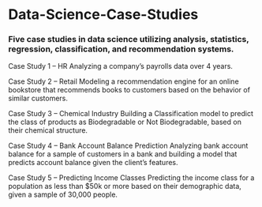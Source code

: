# Data-Science-Case-Studies
<h3>Five case studies in data science utilizing analysis, statistics, regression, classification, and recommendation systems.</h3>

Case Study 1 – HR
Analyzing a company’s payrolls data over 4 years.

Case Study 2 – Retail
Modeling a recommendation engine for an online bookstore that recommends books to customers based on the behavior of similar customers.

Case Study 3 – Chemical Industry
Building a Classification model to predict the class of products as Biodegradable or Not Biodegradable, based on their chemical structure.

Case Study 4 – Bank Account Balance Prediction 
Analyzing bank account balance for a sample of customers in a bank and building a model that predicts account balance given the client’s features.

Case Study 5 – Predicting Income Classes 
Predicting the income class for a population as less than $50k or more based on their demographic data, given a sample of 30,000 people.
